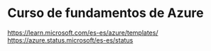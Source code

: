 # Curso de fundamentos de Azure

https://learn.microsoft.com/es-es/azure/templates/
https://azure.status.microsoft/es-es/status
